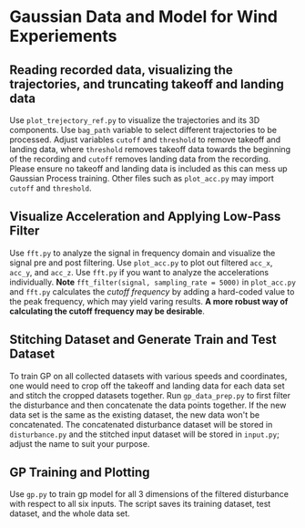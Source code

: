 # Gaussian Data and Model for Wind Experiements

## Reading recorded data, visualizing the trajectories, and truncating takeoff and landing data
Use `plot_trejectory_ref.py` to visualize the trajectories and its 3D components. Use `bag_path` variable to select different trajectories to be processed. Adjust variables `cutoff` and `threshold` to remove takeoff and landing data, where `threshold` removes takeoff data towards the beginning of the recording and `cutoff` removes landing data from the recording. Please ensure no takeoff and landing data is included as this can mess up Gaussian Process training. Other files such as `plot_acc.py` may import `cutoff` and `threshold`. 

## Visualize Acceleration and Applying Low-Pass Filter
Use `fft.py` to analyze the signal in frequency domain and visualize the signal pre and post filtering.
Use `plot_acc.py` to plot out filtered `acc_x`, `acc_y`, and `acc_z`. Use `fft.py` if you want to analyze the accelerations individually.
**Note**
`fft_filter(signal, sampling_rate = 5000)` in `plot_acc.py` and `fft.py` calculates the _cutoff frequency_ by adding a hard-coded value to the peak frequency, which may yield varing results. **A more robust way of calculating the cutoff frequency may be desirable**.

## Stitching Dataset and Generate Train and Test Dataset


To train GP on all collected datasets with various speeds and coordinates, one would need to crop off the takeoff and landing data for each data set and stitch the cropped datasets together. Run `gp_data_prep.py` to first filter the disturbance and then concatenate the data points together. If the new data set is the same as the existing dataset, the new data won't be concatenated. The concatenated disturbance dataset will be stored in `disturbance.py` and the stitched input dataset will be stored in `input.py`; adjust the name to suit your purpose.


## GP Training and Plotting

Use `gp.py` to train gp model for all 3 dimensions of the filtered disturbance with respect to all six inputs. The script saves its training dataset, test dataset, and the whole data set.
